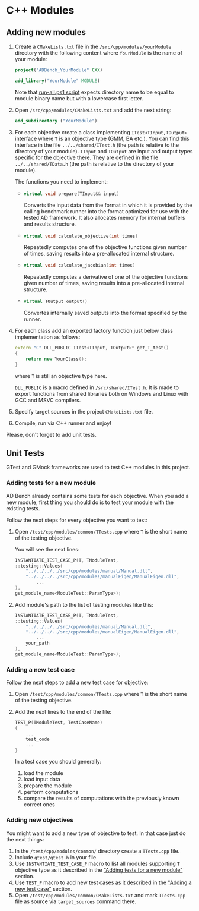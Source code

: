 # C++ Modules

## Adding new modules
1. Create a `CMakeLists.txt` file in the `/src/cpp/modules/yourModule` directory with the following content where `YourModule` is the name of your module:
    ```cmake
    project("ADBench_YourModule" CXX)

    add_library("YourModule" MODULE)
    ```
    
    Note that [run-all.ps1 script](../Architecture.md#global-runner) expects directory name to be equal to module binary name but with a lowercase first letter.
2. Open `/src/cpp/modules/CMakeLists.txt` and add the next string: 
    ```cmake
    add_subdirectory ("YourModule")
    ```
3. <span id="itest-implementation"> For each objective create a class implementing `ITest<TInput,TOutput>` interface where `T` is an objective type (GMM, BA etc.). You can find this interface in the file `../../shared/ITest.h` (the path is relative to the directory of your module). `TInput` and `TOutput` are input and output types specific for the objective there. They are defined in the file `../../shared/TData.h` (the path is relative to the directory of your module).
    
    The functions you need to implement:
    - ```cpp
      virtual void prepare(TInput&& input)
      ```
        Converts the input data from the format in which it is provided by the calling benchmark runner into the format optimized for use with the tested AD framework. It also allocates memory for internal buffers and results structure.
    - ```cpp 
      virtual void calculate_objective(int times)
      ``` 
        Repeatedly computes one of the objective functions given number of times, saving results into a pre-allocated internal structure.
    - ```cpp
      virtual void calculate_jacobian(int times)
      ```
        Repeatedly computes a derivative of one of the objective functions given number of times, saving results into a pre-allocated internal structure.
    - ```cpp
      virtual TOutput output()
      ```
        Convertes internally saved outputs into the format specified by the runner.
    </span>

4. For each class add an exported factory function just below class implementation as follows:
    ```cpp
    extern "C" DLL_PUBLIC ITest<TInput, TOutput>* get_T_test()
    {
        return new YourClass();
    }
    ```
    where `T` is still an objective type here.

    `DLL_PUBLIC` is a macro defined in `/src/shared/ITest.h`. It is made to export functions from shared libraries both on Windows and Linux with GCC and MSVC compilers.
5. Specify target sources in the project `CMakeLists.txt` file.
6. Compile, run via C++ runner and enjoy!

Please, don't forget to add unit tests.

## Unit Tests

GTest and GMock frameworks are used to test C++ modules in this project.

### Adding tests for a new module

AD Bench already contains some tests for each objective.
When you add a new module, first thing you should do is to test your module with the existing tests.

Follow the next steps for every objective you want to test:

1. Open `/test/cpp/modules/common/TTests.cpp` where `T` is the short name of the testing objective.
    
   You will see the next lines:
    ```cpp
    INSTANTIATE_TEST_CASE_P(T, TModuleTest,
    ::testing::Values(
        "../../../../src/cpp/modules/manual/Manual.dll",
        "../../../../src/cpp/modules/manualEigen/ManualEigen.dll",
            ...
    ),
    get_module_name<ModuleTest::ParamType>);
    ```
2. Add module's path to the list of testing modules like this:
    ```cpp
    INSTANTIATE_TEST_CASE_P(T, TModuleTest,
    ::testing::Values(
        "../../../../src/cpp/modules/manual/Manual.dll",
        "../../../../src/cpp/modules/manualEigen/ManualEigen.dll",
            ...
        your_path
    ),
    get_module_name<ModuleTest::ParamType>);
    ```

### Adding a new test case

Follow the next steps to add a new test case for objective:

1. Open `/test/cpp/modules/common/TTests.cpp` where `T` is the short name of the testing objective.
2. Add the next lines to the end of the file:
    ```cpp
    TEST_P(TModuleTest, TestCaseName)
    {
        ...
        test_code
        ...
    }
    ```

    In a test case you should generally:
    1. load the module
    2. load input data
    3. prepare the module
    4. perform computations
    5. compare the results of computations with the previously known correct ones

### Adding new objectives

You might want to add a new type of objective to test. In that case just do the next things:

1. In the `/test/cpp/modules/common/` directory create a `TTests.cpp` file.
2. Include `gtest/gtest.h` in your file.
3. Use `INSTANTIATE_TEST_CASE_P` macro to list all modules supporting `T` objective type as it described in the ["Adding tests for a new module"](#adding-tests-for-a-new-module) section.
4. Use `TEST_P` macro to add new test cases as it described in the ["Adding a new test case"](#adding-a-new-test-case) section.
5. Open `/test/cpp/modules/common/CMakeLists.txt` and mark `TTests.cpp` file as source via `target_sources` command there.

